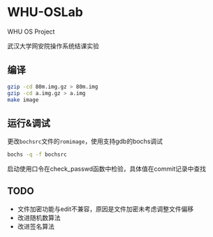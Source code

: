 # WHU-OSLab
WHU OS Project

武汉大学网安院操作系统结课实验

## 编译

```bash
gzip -cd 80m.img.gz > 80m.img
gzip -cd a.img.gz > a.img
make image
```

## 运行&调试

更改`bochsrc`文件的`romimage`，使用支持gdb的bochs调试

```bash
bochs -q -f bochsrc
```

启动使用口令在check_passwd函数中检验，具体值在commit记录中查找

## TODO

- 文件加密功能与edit不兼容，原因是文件加密未考虑调整文件偏移
- 改进随机数算法
- 改进签名算法
